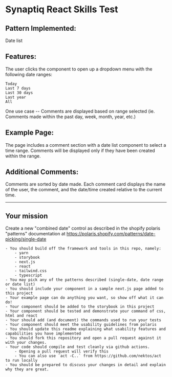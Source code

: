 # Synaptiq React Skills Test

## Pattern Implemented:
Date list

## Features:
The user clicks the component to open up a dropdown menu with the following date ranges:

	Today
	Last 7 days
    Last 30 days
    Last year
    All

One use case -- Comments are displayed based on range selected (ie. Comments made within the past day, week, month, year, etc.)

## Example Page:
The page includes a comment section with a date list component to select a time range. Comments will be displayed only if they have been created within the range.

## Additional Comments:
Comments are sorted by date made.
Each comment card displays the name of the user, the comment, and the date/time created relative to the current time.

---------

## Your mission

Create a new "combined date" control as described in the shopify polaris "patterns"
documentation at https://polaris.shopify.com/patterns/date-picking/single-date

    - You should build off the framework and tools in this repo, namely:
        - yarn
        - storybook
        - next.js
        - react
        - tailwind.css
        - typescript
    - You may pick any of the patterns described (single-date, date range or date list)
    - You should include your component in a sample next.js page added to this project
    - Your example page can do anything you want, so show off what it can do!
    - Your component should be added to the storybook in this project
    - Your component should be tested and demonstrate your command of css, html and react
    - Your should add (and document) the commands used to run your tests
    - Your component should meet the usability guidelines from polaris
    - You should update this readme explaining what usability features and capabilities you have implemented
    - You should fork this repository and open a pull request against it with your changes.
    - Your code should compile and test cleanly via github actions. 
        - Opening a pull request will verify this
        - You can also use `act -C..` from https://github.com/nektos/act to run locally
    - You should be prepared to discuss your changes in detail and explain why they are great.


